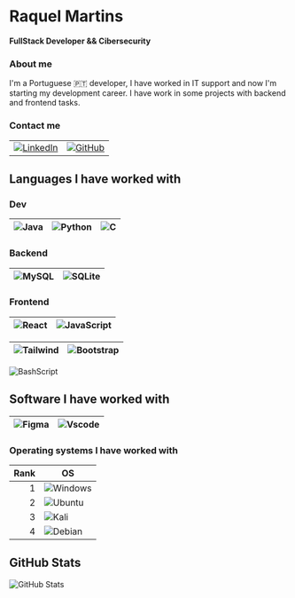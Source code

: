 
# Raquel Martins

**FullStack Developer && Cibersecurity**

### About me
I'm a Portuguese 🇵🇹 developer, I have worked in IT support and now I'm starting my development career. I have work in some projects with backend and frontend tasks.

### Contact me
|  |  |
|---:|---:|
|[![LinkedIn](https://img.shields.io/badge/LinkedIn-0077B5?style=for-the-badge&logo=linkedin&logoColor=white)](https://pt.linkedin.com/in/raquelmart)| [![GitHub](https://img.shields.io/badge/GitHub-100000?style=for-the-badge&logo=github&logoColor=white)](https://github.com/RmGarden)|


## Languages I have worked with

### Dev
| ![Java](https://img.shields.io/badge/java-%23ED8B00.svg?style=for-the-badge&logo=openjdk&logoColor=white)| ![Python](https://img.shields.io/badge/python-3670A0?style=for-the-badge&logo=python&logoColor=ffdd54) |  ![C](https://img.shields.io/badge/C-00599C?style=for-the-badge&logo=c&logoColor=white) |
|-----:|---:|---:|

### Backend
| ![MySQL](https://img.shields.io/badge/MySQL-00000F?style=for-the-badge&logo=mysql&logoColor=white)| ![SQLite](https://img.shields.io/badge/SQLite-000?style=for-the-badge&logo=sqlite&logoColor=07405E)  |
|-----:|---:|

### Frontend
| ![React](https://img.shields.io/badge/React-20232A?style=for-the-badge&logo=react&logoColor=61DAFB)| ![JavaScript](https://img.shields.io/badge/JavaScript-F7DF1E?style=for-the-badge&logo=javascript&logoColor=black)|
|-----:|---:|

| ![Tailwind](https://img.shields.io/badge/tailwindcss-%2338B2AC.svg?style=for-the-badge&logo=tailwind-css&logoColor=white)|  ![Bootstrap](https://img.shields.io/badge/-boostrap-0D1117?style=for-the-badge&logo=bootstrap&labelColor=0D1117)|
|-----:|---:|

![BashScript](https://img.shields.io/badge/bash%20script-0101?style=flat&logo=gnubash&logoColor=%23FFFFFF&labelColor=%23000000)

## Software I have worked with

| ![Figma](https://img.shields.io/badge/Figma-696969?style=for-the-badge&logo=figma&logoColor=figma)|![Vscode](https://img.shields.io/badge/Vscode-007ACC?style=for-the-badge&logo=visual-studio-code&logoColor=white)|
|-----:|---:|


### Operating systems I have worked with

| Rank | OS |
|-----:|-----------|
|     1|![Windows](https://img.shields.io/badge/Windows-000?style=for-the-badge&logo=windows&logoColor=2CA5E0) |
|     2| ![Ubuntu](https://img.shields.io/badge/Ubuntu-35495E?style=for-the-badge&logo=ubuntu&logoColor=2CA5E0)  |
|     3| ![Kali](https://img.shields.io/badge/Kali-268BEE?style=for-the-badge&logo=kalilinux&logoColor=white)     |
|     4|  ![Debian](https://img.shields.io/badge/Debian-D70A53?style=for-the-badge&logo=debian&logoColor=white)        |

## GitHub Stats

![GitHub Stats](https://github-readme-stats.vercel.app/api?username=RmGarden&show_icons=true&hide=contribs,prs&cache_seconds=86400&theme=vue-dark)


